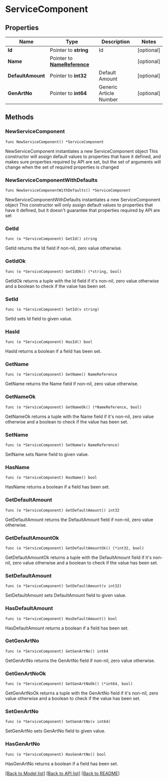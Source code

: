 # ServiceComponent

## Properties

Name | Type | Description | Notes
------------ | ------------- | ------------- | -------------
**Id** | Pointer to **string** | Id | [optional] 
**Name** | Pointer to [**NameReference**](NameReference.md) |  | [optional] 
**DefaultAmount** | Pointer to **int32** | Default Amount | [optional] 
**GenArtNo** | Pointer to **int64** | Generic Article Number | [optional] 

## Methods

### NewServiceComponent

`func NewServiceComponent() *ServiceComponent`

NewServiceComponent instantiates a new ServiceComponent object
This constructor will assign default values to properties that have it defined,
and makes sure properties required by API are set, but the set of arguments
will change when the set of required properties is changed

### NewServiceComponentWithDefaults

`func NewServiceComponentWithDefaults() *ServiceComponent`

NewServiceComponentWithDefaults instantiates a new ServiceComponent object
This constructor will only assign default values to properties that have it defined,
but it doesn't guarantee that properties required by API are set

### GetId

`func (o *ServiceComponent) GetId() string`

GetId returns the Id field if non-nil, zero value otherwise.

### GetIdOk

`func (o *ServiceComponent) GetIdOk() (*string, bool)`

GetIdOk returns a tuple with the Id field if it's non-nil, zero value otherwise
and a boolean to check if the value has been set.

### SetId

`func (o *ServiceComponent) SetId(v string)`

SetId sets Id field to given value.

### HasId

`func (o *ServiceComponent) HasId() bool`

HasId returns a boolean if a field has been set.

### GetName

`func (o *ServiceComponent) GetName() NameReference`

GetName returns the Name field if non-nil, zero value otherwise.

### GetNameOk

`func (o *ServiceComponent) GetNameOk() (*NameReference, bool)`

GetNameOk returns a tuple with the Name field if it's non-nil, zero value otherwise
and a boolean to check if the value has been set.

### SetName

`func (o *ServiceComponent) SetName(v NameReference)`

SetName sets Name field to given value.

### HasName

`func (o *ServiceComponent) HasName() bool`

HasName returns a boolean if a field has been set.

### GetDefaultAmount

`func (o *ServiceComponent) GetDefaultAmount() int32`

GetDefaultAmount returns the DefaultAmount field if non-nil, zero value otherwise.

### GetDefaultAmountOk

`func (o *ServiceComponent) GetDefaultAmountOk() (*int32, bool)`

GetDefaultAmountOk returns a tuple with the DefaultAmount field if it's non-nil, zero value otherwise
and a boolean to check if the value has been set.

### SetDefaultAmount

`func (o *ServiceComponent) SetDefaultAmount(v int32)`

SetDefaultAmount sets DefaultAmount field to given value.

### HasDefaultAmount

`func (o *ServiceComponent) HasDefaultAmount() bool`

HasDefaultAmount returns a boolean if a field has been set.

### GetGenArtNo

`func (o *ServiceComponent) GetGenArtNo() int64`

GetGenArtNo returns the GenArtNo field if non-nil, zero value otherwise.

### GetGenArtNoOk

`func (o *ServiceComponent) GetGenArtNoOk() (*int64, bool)`

GetGenArtNoOk returns a tuple with the GenArtNo field if it's non-nil, zero value otherwise
and a boolean to check if the value has been set.

### SetGenArtNo

`func (o *ServiceComponent) SetGenArtNo(v int64)`

SetGenArtNo sets GenArtNo field to given value.

### HasGenArtNo

`func (o *ServiceComponent) HasGenArtNo() bool`

HasGenArtNo returns a boolean if a field has been set.


[[Back to Model list]](../README.md#documentation-for-models) [[Back to API list]](../README.md#documentation-for-api-endpoints) [[Back to README]](../README.md)


